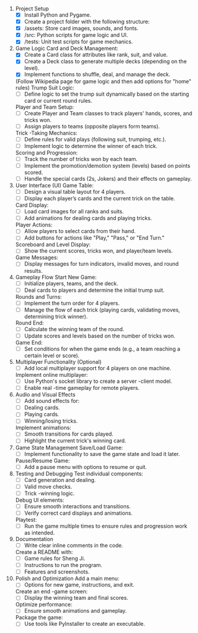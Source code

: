 1. Project Setup
    - [x] Install Python and Pygame.
    - [x] Create a project folder with the following structure:
    - [x] /assets: Store card images, sounds, and fonts.
    - [x] /src: Python scripts for game logic and UI.
    - [x] /tests: Unit test scripts for game mechanics.

2. Game Logic
    Card and Deck Management:
    - [x] Create a Card class for attributes like rank, suit, and value.
    - [x] Create a Deck class to generate multiple decks (depending on the level).
    - [x] Implement functions to shuffle, deal, and manage the deck.

    (Follow Wikipedia page for game logic and then add options for "home" rules)
    Trump Suit Logic:
    - [ ] Define logic to set the trump suit dynamically based on the starting card or current round rules.
    
    Player and Team Setup:
    - [ ] Create Player and Team classes to track players' hands, scores, and tricks won.
    - [ ] Assign players to teams (opposite players form teams).

    Trick    -Taking Mechanics:
    - [ ] Define rules for valid plays (following suit, trumping, etc.).
    - [ ] Implement logic to determine the winner of each trick.

    Scoring and Progression:
    - [ ] Track the number of tricks won by each team.
    - [ ] Implement the promotion/demotion system (levels) based on points scored.
    - [ ] Handle the special cards (2s, Jokers) and their effects on gameplay.

3. User Interface (UI)
    Game Table:
    - [ ] Design a visual table layout for 4 players.
    - [ ] Display each player’s cards and the current trick on the table.

    Card Display:
    - [ ] Load card images for all ranks and suits.
    - [ ] Add animations for dealing cards and playing tricks.

    Player Actions:
    - [ ] Allow players to select cards from their hand.
    - [ ] Add buttons for actions like "Play," "Pass," or "End Turn."

    Scoreboard and Level Display:
    - [ ] Show the current scores, tricks won, and player/team levels.

    Game Messages:
    - [ ] Display messages for turn indicators, invalid moves, and round results.

4. Gameplay Flow
    Start New Game:
    - [ ] Initialize players, teams, and the deck.
    - [ ] Deal cards to players and determine the initial trump suit.

    Rounds and Turns:
    - [ ] Implement the turn order for 4 players.
    - [ ] Manage the flow of each trick (playing cards, validating moves, determining trick winner).

    Round End:
    - [ ] Calculate the winning team of the round.
    - [ ] Update scores and levels based on the number of tricks won.

    Game End:
    - [ ] Set conditions for when the game ends (e.g., a team reaching a certain level or score).

5. Multiplayer Functionality (Optional)
    - [ ] Add local multiplayer support for 4 players on one machine.

    Implement online multiplayer:
    - [ ] Use Python's socket library to create a server    -client model.
    - [ ] Enable real    -time gameplay for remote players.

6. Audio and Visual Effects
    - [ ] Add sound effects for:
    - [ ] Dealing cards.
    - [ ] Playing cards.
    - [ ] Winning/losing tricks.

    Implement animations:
    - [ ] Smooth transitions for cards played.
    - [ ] Highlight the current trick's winning card.

7. Game State Management
    Save/Load Game:
    - [ ] Implement functionality to save the game state and load it later.

    Pause/Resume Game:
    - [ ] Add a pause menu with options to resume or quit.

8. Testing and Debugging
    Test individual components:
    - [ ] Card generation and dealing.
    - [ ] Valid move checks.
    - [ ] Trick    -winning logic.

    Debug UI elements:
    - [ ] Ensure smooth interactions and transitions.
    - [ ] Verify correct card displays and animations.

    Playtest:
    - [ ] Run the game multiple times to ensure rules and progression work as intended.

9. Documentation
    - [ ] Write clear inline comments in the code.

    Create a README with:
    - [ ] Game rules for Sheng Ji.
    - [ ] Instructions to run the program.
    - [ ] Features and screenshots.

10. Polish and Optimization
    Add a main menu:
    - [ ] Options for new game, instructions, and exit.

    Create an end    -game screen:
    - [ ] Display the winning team and final scores.

    Optimize performance:
    - [ ] Ensure smooth animations and gameplay.

    Package the game:
    - [ ] Use tools like PyInstaller to create an executable.
